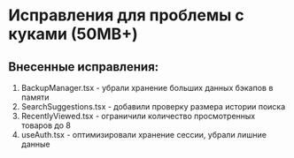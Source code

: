 # Исправления для проблемы с куками (50MB+)
## Внесенные исправления:
1. BackupManager.tsx - убрали хранение больших данных бэкапов в памяти
2. SearchSuggestions.tsx - добавили проверку размера истории поиска
3. RecentlyViewed.tsx - ограничили количество просмотренных товаров до 8
4. useAuth.tsx - оптимизировали хранение сессии, убрали лишние данные
